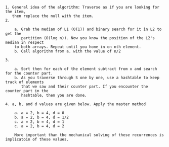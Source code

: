     1. General idea of the algorithm: Traverse as if you are looking for the item,
       then replace the null with the item.
    2. 
    
        a. Grab the median of L1 (O(1)) and binary search for it in L2 to get the
           partition (O(log n)). Now you know the position of the L2's median in respect
        to both arrays. Repeat until you home in on nth element.
        b. Call algorithm from a. with the value of n/2
        
    3.
    
        a. Sort then for each of the element subtract from x and search for the counter part.
        b. As you traverse through S one by one, use a hashtable to keep track of elements
           that we saw and their counter part. If you encounter the counter part in the
           hashtable, then you are done.
           
    4. a, b, and d values are given below. Apply the master method
    
        a. a = 2, b = 4, d = 0
        b. a = 2, b = 4, d = 1/2
        c. a = 2, b = 4, d = 1
        c. a = 2, b = 4, d = 2
    
        More important than the mechanical solving of these recurrences is implicatoin of these values.
